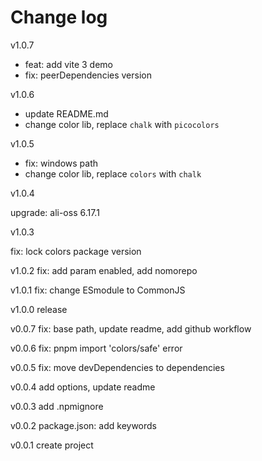 Change log
=======
v1.0.7
- feat: add vite 3 demo
- fix: peerDependencies version

v1.0.6
- update README.md
- change color lib, replace `chalk` with `picocolors`

v1.0.5

- fix: windows path
- change color lib, replace `colors` with `chalk`

v1.0.4

upgrade: ali-oss 6.17.1

v1.0.3

fix: lock colors package version

v1.0.2
fix: add param enabled, add nomorepo

v1.0.1
fix: change ESmodule to CommonJS

v1.0.0
release

v0.0.7
fix: base path, update readme, add github workflow

v0.0.6
fix: pnpm import 'colors/safe' error

v0.0.5
fix: move devDependencies to dependencies

v0.0.4
add options, update readme

v0.0.3
add .npmignore

v0.0.2
package.json: add keywords

v0.0.1
create project